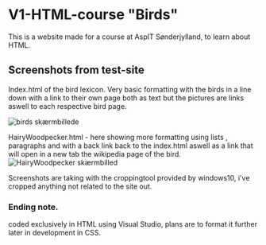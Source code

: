 # V1-HTML-course "Birds" 
This is a website made for a course at AspIT Sønderjylland, to learn about HTML. 

## Screenshots from test-site
Index.html of the bird lexicon. Very basic formatting with the birds in a line down with a link to their own page both as text but the pictures are links aswell to each respective bird page.

![birds skærmbillede](https://user-images.githubusercontent.com/62332995/77067314-10e39900-69e5-11ea-94d5-fce309a1fb81.jpg)


HairyWoodpecker.html - here showing more formatting using lists , paragraphs and with a back link 
back to the index.html aswell as a link that will open in a new tab the wikipedia page of the bird. 
![HairyWoodpecker skærmbilled](https://user-images.githubusercontent.com/62332995/77067320-14772000-69e5-11ea-8a4a-326b29ad9bd8.jpg)

Screenshots are taking with the croppingtool provided by windows10, i've cropped anything not related to the site out. 

### Ending note.
coded exclusively in HTML using Visual Studio, plans are to format it further later in development in CSS.

